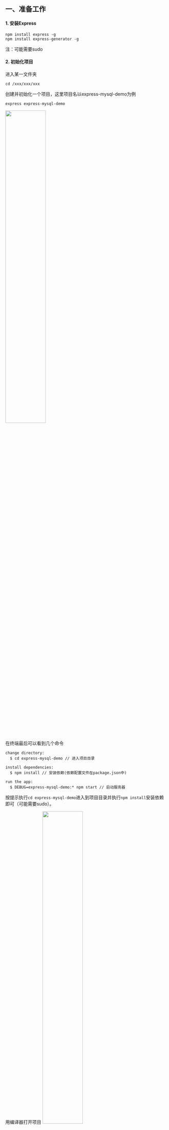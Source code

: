 ## 一、准备工作
#### 1. 安装Express
```shell script
npm install express -g
npm install express-generator -g
```
注：可能需要sudo
#### 2. 初始化项目
进入某一文件夹
```shell script
cd /xxx/xxx/xxx
```
创建并初始化一个项目，这里项目名以express-mysql-demo为例
```shell script
express express-mysql-demo
```
<img src="public/readme/1-1.png" width="50%"  alt=""/>

在终端最后可以看到几个命令
```shell script
change directory:
  $ cd express-mysql-demo // 进入项目目录

install dependencies:
  $ npm install // 安装依赖(依赖配置文件在package.json中)

run the app:
  $ DEBUG=express-mysql-demo:* npm start // 启动服务器
```
按提示执行`cd express-mysql-demo`进入到项目目录并执行`npm install`安装依赖即可（可能需要sudo）。

用编译器打开项目
<img src="public/readme/1-2.png" width="50%"  alt="">

- /bin : 用来启动服务器
- /public : 存放静态资源
- /routes : 路由用于确定如何响应对特定端点的客户机请求，包含一个URI和一个特定的HTTP请求方法（GET、POST等）。
每个路由可以有一个或多个处理程序函数，这些函数在路由匹配时执行。

- /views : 模板文件目录，文件格式默认为`*.jade`
- /app.js : 程序主文件，是服务器启动的入口
## 二、启动服务器
终端中输入`npm start`启动服务器

> 注：关闭时要用<kbd>Ctrl</kbd>+<kbd>C</kbd>关闭服务器，否则下次再启动时会提示3000端口被占用！
> 
> 端口被占用解决方法：
>
> 终端中输入`lsof -i :3000`找到node进程的PID
>
> 输入`kill -9 PID`即可结束该进程

启动成功终端会输出以下信息：
```shell script
> express-mysql-demo@0.0.1 start /Users/qinian/Desktop/CourseDesign/express-mysql-demo
> node ./bin/www
```
在浏览器中访问<http://127.0.0.1:3000>或<http://localhost:3000>即可看到以下页面：

<img src="public/readme/2-1.png" width="50%" alt="">

## 三、安装MySQL模块
打开app.js，这里介绍下主要代码
```javascript
var createError = require('http-errors');
var express = require('express');
var path = require('path');
var cookieParser = require('cookie-parser');
var logger = require('morgan');

var app = express();

// ====== 路由信息（接口地址） 存放在./routes目录下 ====== //
var indexRouter = require('./routes/index');
var usersRouter = require('./routes/users');

app.use('/', indexRouter);
app.use('/users', usersRouter);
// ====== 路由信息（接口地址）介绍  ====== //

// ====== 配置模板引擎 ====== //
// view engine setup
app.set('views', path.join(__dirname, 'views'));
app.set('view engine', 'jade');
// ====== 配置模板引擎 ====== //

app.use(logger('dev'));
app.use(express.json());
app.use(express.urlencoded({ extended: false }));
app.use(cookieParser());
// 配置静态资源目录
app.use(express.static(path.join(__dirname, 'public')));
```
打开`package.json`在`dependencies`中添加
```json
"mysql": "latest"
```
接着在终端中重新输入`npm install`安装依赖，这样就会把mysql依赖安装进来。

接着在项目目录下新建db目录并新建一个`DBConfig.js`，用于存放MySQL配置信息，并添加以下内容：
```js
module.exports = {
    mysql: {
        host: '127.0.0.1', // ip地址
        user: 'root', // 数据库连接用户名
        password: '123456', // 数据库连接密码
        database: 'express-mysql-demo', // 数据库名
        port: 3306 // mysql端口号
    }
}
```
## 四、添加API接口调用SQL语句
在db目录下新建`usersql.js`并添加以下内容：
```js
var UserSQL = {
    insert: 'INSERT INTO user(user_id, username, sex) VALUES(?,?,?)',
    queryAll: 'SELECT * FROM user',
    getUserById: 'SELECT * FROM user WHERE user_id = ?'
}

module.exports = UserSQL
```
`usersql.js`的作用是提供增删改查语句。

接着还需在routes目录下新建一个`users.js`向外暴露操作user的API接口，代码如下：
```js
var express = require('express');
var router = express.Router();

// 导入MySQL模块
var mysql = require('mysql');
var dbConfig = require('../db/DBConfig');
var userSQL = require('../db/usersql');

// 使用DBConfig.js的配置信息创建一个连接池
var pool = mysql.createPool(dbConfig.mysql);

// 响应一个json数据
var responseJSON = function (res, ret) {
  if (ret) {
    res.json({
      code: 100,
      msg: '操作成功',
      data: ret
    });
  } else { // 如果ret为undefined
    res.json({
      code: 200,
      msg: '操作失败'
    });
  }
}

// 添加用户
router.get('/addUser', (req, res, next) => {
  // 从连接池获取连接
  pool.getConnection(function (err, connection) {
    // 获取前台页面传入的参数
    var param = req.query || req.params;
    // 建立连接，增加一个用户信息
    connection.query(userSQL.insert, [param.id, param.name, param.sex], function (err, result) {
      // 如果发生错误，result即为undefined
      // 受影响的行数通过result.affectedRows获取
      responseJSON(res, result);
      // 释放连接
      connection.release();
    });
  });
});

/* 获取用户列表 */
router.get('/', function(req, res, next) {
  pool.getConnection(function (err, connection) {
    // 建立连接
    connection.query(userSQL.queryAll, [], function (err, result) {
      // 如果发生错误，result即为undefined
      responseJSON(res, result);
      // 释放连接
      connection.release();
    });
  });
});

// 根据id查找用户
router.get('/findUser', function(req, res, next) {
  pool.getConnection(function (err, connection) {
    // 获取前台页面传入的参数
    var param = req.query || req.params;
    // 建立连接
    connection.query(userSQL.getUserById, [param.id], function (err, result) {
      // 如果发生错误，result即为undefined
      responseJSON(res, result);
      // 释放连接
      connection.release();
    });
  });
});

module.exports = router;
```
下面是测试案例：
- 获取用户列表

    URL:<http://127.0.0.1:3000/users>
    
    返回数据：
    ```json
    {
      "code": 100,
      "msg": "操作成功",
      "data": [
        {
          "user_id": 10001,
          "username": "小王",
          "sex": "男"
        },
        {
          "user_id": 10002,
          "username": "肖红",
          "sex": "女"
        }
      ]
    }
    ```
- 插入用户数据

    URL:<http://127.0.0.1:3000/users/addUser?id=10006&name=静静&sex=女>
    
    返回数据：
    ```json
    {
      "code": 100,
      "msg": "操作成功",
      "data": {
        "fieldCount": 0,
        "affectedRows": 1,
        "insertId": 0,
        "serverStatus": 2,
        "warningCount": 0,
        "message": "",
        "protocol41": true,
        "changedRows": 0
      }
    }
    ```
- 根据id查找用户

    URL:<http://127.0.0.1:3000/users/findUser?id=10006>
    
    返回数据：
    ```json
    {
      "code": 100,
      "msg": "操作成功",
      "data": [
        {
          "user_id": 10006,
          "username": "静静",
          "sex": "女"
        }
      ]
    }
    ```